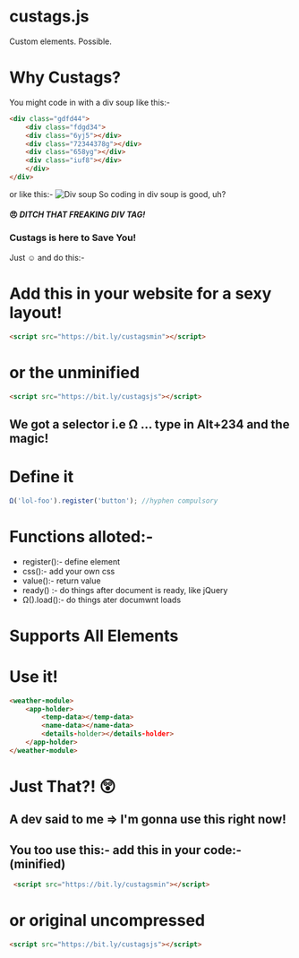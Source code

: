 # custags.js
Custom elements. Possible.
# Why Custags?
You might code in with a div soup like this:-
```html
<div class="gdfd44">
    <div class="fdgd34">
    <div class="6yj5"></div>
    <div class="72344378g"></div>
    <div class="658yg"></div>
    <div class="iuf8"></div>  
    </div>
</div>
```
or like this:-
![Div soup](https://dab1nmslvvntp.cloudfront.net/wp-content/uploads/2015/10/1444056722gmail-div-soup.png)
So coding in div soup is good, uh?
#### :angry: *DITCH THAT FREAKING DIV TAG!*
###  Custags is here to Save You!
Just :relaxed: and do this:-
# Add this in your website for a sexy layout!
```html 
<script src="https://bit.ly/custagsmin"></script>
```
# or the unminified
```html
<script src="https://bit.ly/custagsjs"></script>
```
## We got a selector i.e Ω ... type in Alt+234  and the magic!
# Define it
```javascript 
Ω('lol-foo').register('button'); //hyphen compulsory
```
# Functions alloted:-
* register():- define element
* css():- add your own css
* value():- return value
* ready() :- do things after document is ready, like jQuery
* Ω().load():- do things ater documwnt loads
# Supports All Elements
# Use it!
```html
<weather-module>
    <app-holder>
        <temp-data></temp-data>
        <name-data></name-data>
        <details-holder></details-holder>
    </app-holder>
</weather-module>
```
# Just That?! :astonished:
## A dev said to me => I'm gonna use this right now!
## You too use this:- add this in your code:- (minified)
```html
 <script src="https://bit.ly/custagsmin"></script>
```

# or original uncompressed
```html
<script src="https://bit.ly/custagsjs"></script>
```
